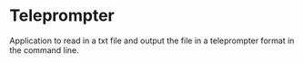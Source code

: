 # Teleprompter
Application to read in a txt file and output the file in a teleprompter format in the command line.
